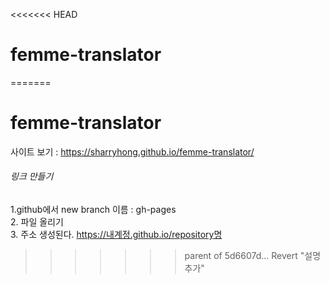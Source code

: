 <<<<<<< HEAD
# femme-translator
=======
# femme-translator

사이트 보기 : <https://sharryhong.github.io/femme-translator/>

###### 링크 만들기 
1.github에서 new branch 이름 : gh-pages <br>
2. 파일 올리기 <br>
3. 주소 생성된다. https://내계정.github.io/repository명
>>>>>>> parent of 5d6607d... Revert "설명추가"
